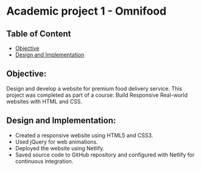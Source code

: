 # Academic project 1 - Omnifood
## Table of Content
* [Objective](#Objective)
* [Design and Implementation](#Design-and-Implementation)

## Objective:  
Design and develop a website for premium food delivery service. This project was completed as part of a course: Build Responsive Real-world websites with HTML and CSS.

## Design and Implementation:
*	Created a responsive website using HTML5 and CSS3.
*	Used jQuery for web animations.
*	Deployed the website using Netlify.
*	Saved source code to GitHub repository and configured with Netlify for continuous integration.
